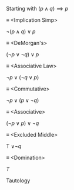 
Starting with $(p\wedge q)\implies p$

$\equiv$ \<Implication Simp>

$\neg(p\wedge q)\vee p$

$\equiv$ \<DeMorgan's>

$(\neg p\vee\neg q)\vee p$

$\equiv$ \<Associative Law>

$\neg p\vee (\neg q\vee p)$

$\equiv$ \<Commutative>

$\neg p\vee(p\vee\neg q)$

$\equiv$ \<Associative>

$(\neg p\vee p)\vee\neg q$

$\equiv$ \<Excluded Middle>

T $\vee\neg q$

$\equiv$ \<Domination>

$T$

Tautology




